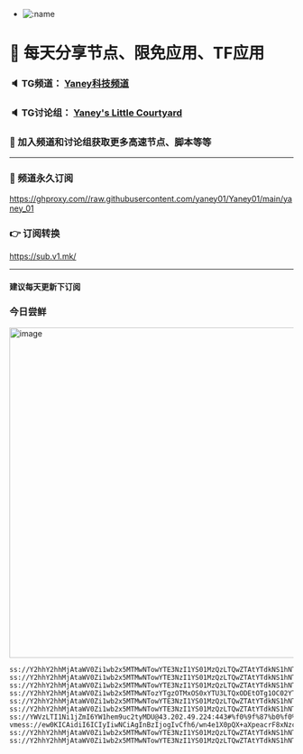 +   ![:name](https://count.getloli.com/get/@yaney01?theme=gelbooru-h)

# 🚀 每天分享节点、限免应用、TF应用
### 🔈 TG频道： [Yaney科技频道](https://t.me/yaney_01) 
### 🔈 TG讨论组： [Yaney's Little Courtyard](https://t.me/+caB8IkK7JvMzM2I1)
### 🔔 加入频道和讨论组获取更多高速节点、脚本等等  
***
### 🔗  频道永久订阅
   https://ghproxy.com//raw.githubusercontent.com/yaney01/Yaney01/main/yaney_01
### 👉  订阅转换
   https://sub.v1.mk/
***
#### 建议每天更新下订阅
### 今日尝鲜
<img width="586" alt="image" src="https://github.com/yaney01/Yaney01/assets/53202722/cc279d7e-bebb-4b4c-b451-754bed586332">

```
ss://Y2hhY2hhMjAtaWV0Zi1wb2x5MTMwNTowYTE3NzI1YS01MzQzLTQwZTAtYTdkNS1hNTU5ZmE3MjZiZDE@pinjp.cu.edu.kg:10142#%f0%9f%87%a8%f0%9f%87%b3_CN_%e4%b8%ad%e5%9b%bd_273
ss://Y2hhY2hhMjAtaWV0Zi1wb2x5MTMwNTowYTE3NzI1YS01MzQzLTQwZTAtYTdkNS1hNTU5ZmE3MjZiZDE@pinhk.cu.edu.kg:10118#%f0%9f%87%a8%f0%9f%87%b3_CN_%e4%b8%ad%e5%9b%bd_230
ss://Y2hhY2hhMjAtaWV0Zi1wb2x5MTMwNTowYTE3NzI1YS01MzQzLTQwZTAtYTdkNS1hNTU5ZmE3MjZiZDE@pinhk.cu.edu.kg:10117#%f0%9f%87%a8%f0%9f%87%b3_CN_%e4%b8%ad%e5%9b%bd_127
ss://Y2hhY2hhMjAtaWV0Zi1wb2x5MTMwNTozYTgzOTMxOS0xYTU3LTQxODEtOTg1OC02YTc4NGY5YjgxMmQ@cmcc.flyqu.com:39346#%f0%9f%87%a8%f0%9f%87%b3_CN_%e4%b8%ad%e5%9b%bd_247
ss://Y2hhY2hhMjAtaWV0Zi1wb2x5MTMwNTowYTE3NzI1YS01MzQzLTQwZTAtYTdkNS1hNTU5ZmE3MjZiZDE@pinjp.cu.edu.kg:10141#%f0%9f%87%a8%f0%9f%87%b3_CN_%e4%b8%ad%e5%9b%bd_250
ss://Y2hhY2hhMjAtaWV0Zi1wb2x5MTMwNTowYTE3NzI1YS01MzQzLTQwZTAtYTdkNS1hNTU5ZmE3MjZiZDE@pinhk.cu.edu.kg:10113#%f0%9f%87%a8%f0%9f%87%b3_CN_%e4%b8%ad%e5%9b%bd_298
ss://YWVzLTI1Ni1jZmI6YW1hem9uc2tyMDU@43.202.49.224:443#%f0%9f%87%b0%f0%9f%87%b7_KR_%e9%9f%a9%e5%9b%bd_259
vmess://ew0KICAidiI6ICIyIiwNCiAgInBzIjogIvCfh6/wn4e1X0pQX+aXpeacrF8xNzciLA0KICAiYWRkIjogInRrLTAwNy54aWFveGlhb2J1amlkYW8ueHl6IiwNCiAgInBvcnQiOiAiNDkyMjAiLA0KICAiaWQiOiAiMGE3ODgzN2YtYzlhZC0zZDZhLTkyZGMtOWQ3Y2Y4MTNhMGQ0IiwNCiAgImFpZCI6ICIwIiwNCiAgInNjeSI6ICJhdXRvIiwNCiAgIm5ldCI6ICJ3cyIsDQogICJ0eXBlIjogIm5vbmUiLA0KICAiaG9zdCI6ICJ0ay0wMDcueGlhb3hpYW9idWppZGFvLnh5eiIsDQogICJwYXRoIjogIi94aWFvZGFvP2VkPTIwNDgiLA0KICAidGxzIjogInRscyIsDQogICJzbmkiOiAiIg0KfQ==
ss://Y2hhY2hhMjAtaWV0Zi1wb2x5MTMwNTowYTE3NzI1YS01MzQzLTQwZTAtYTdkNS1hNTU5ZmE3MjZiZDE@pinjp.cu.edu.kg:10162#%f0%9f%87%a8%f0%9f%87%b3_CN_%e4%b8%ad%e5%9b%bd_214
ss://Y2hhY2hhMjAtaWV0Zi1wb2x5MTMwNTowYTE3NzI1YS01MzQzLTQwZTAtYTdkNS1hNTU5ZmE3MjZiZDE@pinjp.cu.edu.kg:10161#%f0%9f%87%a8%f0%9f%87%b3_CN_%e4%b8%ad%e5%9b%bd_206
